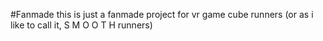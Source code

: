 #Fanmade
this is just a fanmade project for vr game cube runners (or as i like to call it, S M O O T H runners)
